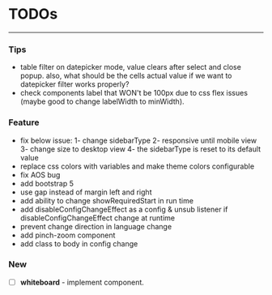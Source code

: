 # TODOs

---

### Tips

- table filter on datepicker mode, value clears after select and close popup. also, what should be the cells actual
  value if we want to datepicker filter works properly?
- check components label that WON't be 100px due to css flex issues (maybe good to change labelWidth to minWidth).

### Feature

- fix below issue: 
  1- change sidebarType
  2- responsive until mobile view
  3- change size to desktop view
  4- the sidebarType is reset to its default value 
- replace css colors with variables and make theme colors configurable
- fix AOS bug
- add bootstrap 5
- use gap instead of margin left and right
- add ability to change showRequiredStart in run time
- add disableConfigChangeEffect as a config & unsub listener if disableConfigChangeEffect change at runtime
- prevent change direction in language change
- add pinch-zoom component
- add class to body in config change
### New

- [ ] **whiteboard** - implement component.
